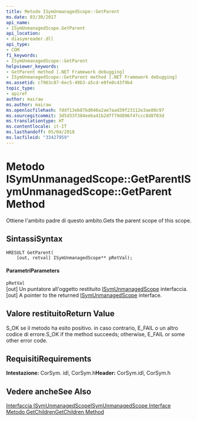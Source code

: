 ```yaml
---
title: Metodo ISymUnmanagedScope::GetParent
ms.date: 03/30/2017
api_name:
- ISymUnmanagedScope.GetParent
api_location:
- diasymreader.dll
api_type:
- COM
f1_keywords:
- ISymUnmanagedScope::GetParent
helpviewer_keywords:
- GetParent method [.NET Framework debugging]
- ISymUnmanagedScope::GetParent method [.NET Framework debugging]
ms.assetid: c7963c87-6ec5-49b3-a5cd-e0fe0c43f9b4
topic_type:
- apiref
author: mairaw
ms.author: mairaw
ms.openlocfilehash: 7ddf13eb87bd046a2ae7aad39f23112e3ae80c97
ms.sourcegitcommit: 3d5d33f384eeba41b2dff79d096f47ccc8d8f03d
ms.translationtype: HT
ms.contentlocale: it-IT
ms.lasthandoff: 05/04/2018
ms.locfileid: "33427959"
---
```

# <a name="isymunmanagedscopegetparent-method"></a><span data-ttu-id="dd1ad-102">Metodo ISymUnmanagedScope::GetParent</span><span class="sxs-lookup"><span data-stu-id="dd1ad-102">ISymUnmanagedScope::GetParent Method</span></span>
<span data-ttu-id="dd1ad-103">Ottiene l'ambito padre di questo ambito.</span><span class="sxs-lookup"><span data-stu-id="dd1ad-103">Gets the parent scope of this scope.</span></span>  
  
## <a name="syntax"></a><span data-ttu-id="dd1ad-104">Sintassi</span><span class="sxs-lookup"><span data-stu-id="dd1ad-104">Syntax</span></span>  
  
```  
HRESULT GetParent(  
    [out, retval] ISymUnmanagedScope** pRetVal);  
```  
  
#### <a name="parameters"></a><span data-ttu-id="dd1ad-105">Parametri</span><span class="sxs-lookup"><span data-stu-id="dd1ad-105">Parameters</span></span>  
 `pRetVal`  
 <span data-ttu-id="dd1ad-106">[out] Un puntatore all'oggetto restituito [ISymUnmanagedScope](../../../../docs/framework/unmanaged-api/diagnostics/isymunmanagedscope-interface.md) interfaccia.</span><span class="sxs-lookup"><span data-stu-id="dd1ad-106">[out] A pointer to the returned [ISymUnmanagedScope](../../../../docs/framework/unmanaged-api/diagnostics/isymunmanagedscope-interface.md) interface.</span></span>  
  
## <a name="return-value"></a><span data-ttu-id="dd1ad-107">Valore restituito</span><span class="sxs-lookup"><span data-stu-id="dd1ad-107">Return Value</span></span>  
 <span data-ttu-id="dd1ad-108">S_OK se il metodo ha esito positivo. in caso contrario, E_FAIL o un altro codice di errore.</span><span class="sxs-lookup"><span data-stu-id="dd1ad-108">S_OK if the method succeeds; otherwise, E_FAIL or some other error code.</span></span>  
  
## <a name="requirements"></a><span data-ttu-id="dd1ad-109">Requisiti</span><span class="sxs-lookup"><span data-stu-id="dd1ad-109">Requirements</span></span>  
 <span data-ttu-id="dd1ad-110">**Intestazione:** CorSym. idl, CorSym.h</span><span class="sxs-lookup"><span data-stu-id="dd1ad-110">**Header:** CorSym.idl, CorSym.h</span></span>  
  
## <a name="see-also"></a><span data-ttu-id="dd1ad-111">Vedere anche</span><span class="sxs-lookup"><span data-stu-id="dd1ad-111">See Also</span></span>  
 [<span data-ttu-id="dd1ad-112">Interfaccia ISymUnmanagedScope</span><span class="sxs-lookup"><span data-stu-id="dd1ad-112">ISymUnmanagedScope Interface</span></span>](../../../../docs/framework/unmanaged-api/diagnostics/isymunmanagedscope-interface.md)  
 [<span data-ttu-id="dd1ad-113">Metodo GetChildren</span><span class="sxs-lookup"><span data-stu-id="dd1ad-113">GetChildren Method</span></span>](../../../../docs/framework/unmanaged-api/diagnostics/isymunmanagedscope-getchildren-method.md)
